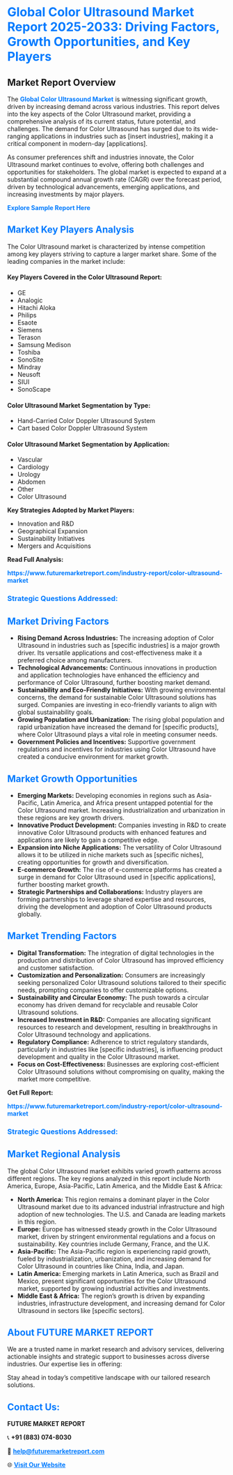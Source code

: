 <h1 style="color: #007BFF;">Global Color Ultrasound Market Report 2025-2033: Driving Factors, Growth Opportunities, and Key Players</h1>

<section id="overview">
<h2>Market Report Overview</h2>
<p>The <a href="https://www.futuremarketreport.com/industry-report/color-ultrasound-market" style="color: #007BFF; text-decoration: none;"><strong>Global Color Ultrasound Market</strong></a> is witnessing significant growth, driven by increasing demand across various industries. This report delves into the key aspects of the Color Ultrasound market, providing a comprehensive analysis of its current status, future potential, and challenges. The demand for Color Ultrasound has surged due to its wide-ranging applications in industries such as [insert industries], making it a critical component in modern-day [applications].</p>
<p>As consumer preferences shift and industries innovate, the Color Ultrasound market continues to evolve, offering both challenges and opportunities for stakeholders. The global market is expected to expand at a substantial compound annual growth rate (CAGR) over the forecast period, driven by technological advancements, emerging applications, and increasing investments by major players.</p>
</section>

<section id="overview">
<p><a href="https://www.futuremarketreport.com/request-sample/reportId=124937" style="color: #007BFF; text-decoration: none;"><strong>Explore Sample Report Here</strong></a></p>
</section>

<section id="key-players">
<h2 style="color: #007BFF;">Market Key Players Analysis</h2>
<p>The Color Ultrasound market is characterized by intense competition among key players striving to capture a larger market share. Some of the leading companies in the market include:</p>
<h4>Key Players Covered in the Color Ultrasound Report:</h4>
<ul><li>GE</li><li>Analogic</li><li>Hitachi Aloka</li><li>Philips</li><li>Esaote</li><li>Siemens</li><li>Terason</li><li>Samsung Medison</li><li>Toshiba</li><li>SonoSite</li><li>Mindray</li><li>Neusoft</li><li>SIUI</li><li>SonoScape</li></ul>
<h4>Color Ultrasound Market Segmentation by Type:</h4>
<ul><li>Hand-Carried Color Doppler Ultrasound System</li><li>Cart based Color Doppler Ultrasound System</li></ul>

<h4>Color Ultrasound Market Segmentation by Application:</h4>
<ul><li>Vascular</li><li>Cardiology</li><li>Urology</li><li>Abdomen</li><li>Other</li><li>Color Ultrasound</li></ul>
<p><strong>Key Strategies Adopted by Market Players:</strong></p>
<ul>
<li>Innovation and R&D</li>
<li>Geographical Expansion</li>
<li>Sustainability Initiatives</li>
<li>Mergers and Acquisitions</li>
</ul>
</section>

<section>
<p><strong>Read Full Analysis: </strong></p><a href="https://www.futuremarketreport.com/industry-report/color-ultrasound-market" style="color: #007BFF; text-decoration: none;"><strong>https://www.futuremarketreport.com/industry-report/color-ultrasound-market</strong></a>
<h3 style="color: #007BFF;">Strategic Questions Addressed:</h3>
</section>

<section id="driving-factors">
<h2 style="color: #007BFF;">Market Driving Factors</h2>
<ul>
<li><strong>Rising Demand Across Industries:</strong> The increasing adoption of Color Ultrasound in industries such as [specific industries] is a major growth driver. Its versatile applications and cost-effectiveness make it a preferred choice among manufacturers.</li>
<li><strong>Technological Advancements:</strong> Continuous innovations in production and application technologies have enhanced the efficiency and performance of Color Ultrasound, further boosting market demand.</li>
<li><strong>Sustainability and Eco-Friendly Initiatives:</strong> With growing environmental concerns, the demand for sustainable Color Ultrasound solutions has surged. Companies are investing in eco-friendly variants to align with global sustainability goals.</li>
<li><strong>Growing Population and Urbanization:</strong> The rising global population and rapid urbanization have increased the demand for [specific products], where Color Ultrasound plays a vital role in meeting consumer needs.</li>
<li><strong>Government Policies and Incentives:</strong> Supportive government regulations and incentives for industries using Color Ultrasound have created a conducive environment for market growth.</li>
</ul>
</section>

<section id="growth-opportunities">
<h2 style="color: #007BFF;">Market Growth Opportunities</h2>
<ul>
<li><strong>Emerging Markets:</strong> Developing economies in regions such as Asia-Pacific, Latin America, and Africa present untapped potential for the Color Ultrasound market. Increasing industrialization and urbanization in these regions are key growth drivers.</li>
<li><strong>Innovative Product Development:</strong> Companies investing in R&D to create innovative Color Ultrasound products with enhanced features and applications are likely to gain a competitive edge.</li>
<li><strong>Expansion into Niche Applications:</strong> The versatility of Color Ultrasound allows it to be utilized in niche markets such as [specific niches], creating opportunities for growth and diversification.</li>
<li><strong>E-commerce Growth:</strong> The rise of e-commerce platforms has created a surge in demand for Color Ultrasound used in [specific applications], further boosting market growth.</li>
<li><strong>Strategic Partnerships and Collaborations:</strong> Industry players are forming partnerships to leverage shared expertise and resources, driving the development and adoption of Color Ultrasound products globally.</li>
</ul>
</section>

<section id="trending-factors">
<h2 style="color: #007BFF;">Market Trending Factors</h2>
<ul>
<li><strong>Digital Transformation:</strong> The integration of digital technologies in the production and distribution of Color Ultrasound has improved efficiency and customer satisfaction.</li>
<li><strong>Customization and Personalization:</strong> Consumers are increasingly seeking personalized Color Ultrasound solutions tailored to their specific needs, prompting companies to offer customizable options.</li>
<li><strong>Sustainability and Circular Economy:</strong> The push towards a circular economy has driven demand for recyclable and reusable Color Ultrasound solutions.</li>
<li><strong>Increased Investment in R&D:</strong> Companies are allocating significant resources to research and development, resulting in breakthroughs in Color Ultrasound technology and applications.</li>
<li><strong>Regulatory Compliance:</strong> Adherence to strict regulatory standards, particularly in industries like [specific industries], is influencing product development and quality in the Color Ultrasound market.</li>
<li><strong>Focus on Cost-Effectiveness:</strong> Businesses are exploring cost-efficient Color Ultrasound solutions without compromising on quality, making the market more competitive.</li>
</ul>
</section>

<section>
<p><strong>Get Full Report: </strong></p><a href="https://www.futuremarketreport.com/industry-report/color-ultrasound-market" style="color: #007BFF; text-decoration: none;"><strong>https://www.futuremarketreport.com/industry-report/color-ultrasound-market</strong></a>
<h3 style="color: #007BFF;">Strategic Questions Addressed:</h3>
</section>


<section id="regional-analysis">
<h2 style="color: #007BFF;">Market Regional Analysis</h2>
<p>The global Color Ultrasound market exhibits varied growth patterns across different regions. The key regions analyzed in this report include North America, Europe, Asia-Pacific, Latin America, and the Middle East & Africa:</p>
<ul>
<li><strong>North America:</strong> This region remains a dominant player in the Color Ultrasound market due to its advanced industrial infrastructure and high adoption of new technologies. The U.S. and Canada are leading markets in this region.</li>
<li><strong>Europe:</strong> Europe has witnessed steady growth in the Color Ultrasound market, driven by stringent environmental regulations and a focus on sustainability. Key countries include Germany, France, and the U.K.</li>
<li><strong>Asia-Pacific:</strong> The Asia-Pacific region is experiencing rapid growth, fueled by industrialization, urbanization, and increasing demand for Color Ultrasound in countries like China, India, and Japan.</li>
<li><strong>Latin America:</strong> Emerging markets in Latin America, such as Brazil and Mexico, present significant opportunities for the Color Ultrasound market, supported by growing industrial activities and investments.</li>
<li><strong>Middle East & Africa:</strong> The region’s growth is driven by expanding industries, infrastructure development, and increasing demand for Color Ultrasound in sectors like [specific sectors].</li>
</ul>
</section>

<footer>
<h2 style="color: #007BFF;">About FUTURE MARKET REPORT</h2>
<p>We are a trusted name in market research and advisory services, delivering actionable insights and strategic support to businesses across diverse industries. Our expertise lies in offering:</p>

<p>Stay ahead in today’s competitive landscape with our tailored research solutions.</p>

<h2 style="color: #007BFF;">Contact Us:</h2>
<p><strong>FUTURE MARKET REPORT</strong></p>
<p>📞 <strong>+91 (883) 074-8030</strong></p>
<p>📧 <strong><a href="mailto:help@futuremarketreport.com" style="color: #007BFF;">help@futuremarketreport.com</a></strong></p>
<p>🌐 <strong><a href="https://www.futuremarketreport.com/" style="color: #007BFF;">Visit Our Website</a></strong></p>
</footer>
